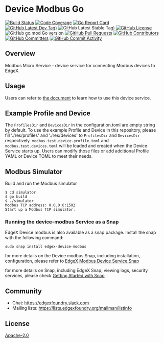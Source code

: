 # Device Modbus Go
[![Build Status](https://jenkins.edgexfoundry.org/view/EdgeX%20Foundry%20Project/job/edgexfoundry/job/device-modbus-go/job/main/badge/icon)](https://jenkins.edgexfoundry.org/view/EdgeX%20Foundry%20Project/job/edgexfoundry/job/device-modbus-go/job/main/) [![Code Coverage](https://codecov.io/gh/edgexfoundry/device-modbus-go/branch/main/graph/badge.svg?token=tgWsR3KWGX)](https://codecov.io/gh/edgexfoundry/device-modbus-go) [![Go Report Card](https://goreportcard.com/badge/github.com/edgexfoundry/device-modbus-go)](https://goreportcard.com/report/github.com/edgexfoundry/device-modbus-go) [![GitHub Latest Dev Tag)](https://img.shields.io/github/v/tag/edgexfoundry/device-modbus-go?include_prereleases&sort=semver&label=latest-dev)](https://github.com/edgexfoundry/device-modbus-go/tags) ![GitHub Latest Stable Tag)](https://img.shields.io/github/v/tag/edgexfoundry/device-modbus-go?sort=semver&label=latest-stable) [![GitHub License](https://img.shields.io/github/license/edgexfoundry/device-modbus-go)](https://choosealicense.com/licenses/apache-2.0/) ![GitHub go.mod Go version](https://img.shields.io/github/go-mod/go-version/edgexfoundry/device-modbus-go) [![GitHub Pull Requests](https://img.shields.io/github/issues-pr-raw/edgexfoundry/device-modbus-go)](https://github.com/edgexfoundry/device-modbus-go/pulls) [![GitHub Contributors](https://img.shields.io/github/contributors/edgexfoundry/device-modbus-go)](https://github.com/edgexfoundry/device-modbus-go/contributors) [![GitHub Committers](https://img.shields.io/badge/team-committers-green)](https://github.com/orgs/edgexfoundry/teams/device-modbus-go-committers/members) [![GitHub Commit Activity](https://img.shields.io/github/commit-activity/m/edgexfoundry/device-modbus-go)](https://github.com/edgexfoundry/device-modbus-go/commits)

## Overview
Modbus Micro Service - device service for connecting Modbus devices to EdgeX.
## Usage
Users can refer to [the document](https://docs.edgexfoundry.org/2.0/examples/Ch-ExamplesAddingModbusDevice) to learn how to use this device service.
## Example Profile and Device
The `ProfilesDir` and `DevicesDir` in the configuration.toml are empty string by default.
To use the example Profile and Device in this repository, please fill './res/profiles' and './res/devices'
to `ProfilesDir` and `DevicesDir` respectively.
`modbus.test.device.profile.toml` and `modbus.test.devices.toml` will be loaded and created when the Device Service starts up.
Users can modify those files or add additional Profile YAML or Device TOML to meet their needs.
## Modbus Simulator
Build and run the Modbus simulator
```
$ cd simulator
$ go build
$ ./simulator 
Modbus TCP address: 0.0.0.0:1502 
Start up a Modbus TCP simulator.
```
### Running the device-modbus Service as a Snap
EdgeX Device modbus is also available as a snap package. Install the snap with the following command:
```
sudo snap install edgex-device-modbus
```
for more details on the Device modbus Snap, including installation, configuration, please refer to [EdgeX Modbus Device Service Snap](https://github.com/edgexfoundry/device-modbus-go/tree/main/snap)

for more details on Snap, including EdgeX Snap, viewing logs, security services, please check [Getting Started with Snap](https://docs.edgexfoundry.org/2.0/getting-started/Ch-GettingStartedSnapUsers/)

## Community
- Chat: https://edgexfoundry.slack.com
- Mailing lists: https://lists.edgexfoundry.org/mailman/listinfo

## License
[Apache-2.0](LICENSE)
